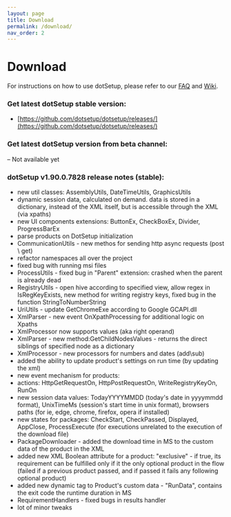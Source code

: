 ```yaml
---
layout: page
title: Download
permalink: /download/
nav_order: 2
---
```


# Download
For instructions on how to use dotSetup, please refer to our [FAQ](/faq.markdown) and [Wiki](https://github.com/dotsetup/dotsetup/wiki).

### Get latest dotSetup stable version:
- [https://github.com/dotsetup/dotsetup/releases/](https://github.com/dotsetup/dotsetup/releases/)

### Get latest dotSetup version from beta channel:
– Not available yet

### dotSetup v1.90.0.7828 release notes (stable):
- new util classes: AssemblyUtils, DateTimeUtils, GraphicsUtils
- dynamic session data, calculated on demand. data is stored in a dictionary, instead of the XML itself, but is accessible through the XML (via xpaths)
- new UI components extensions: ButtonEx, CheckBoxEx, Divider, ProgressBarEx
- parse products on DotSetup initialization
- CommunicationUtils - new methos for sending http async requests (post \ get)
- refactor namespaces all over the project
- fixed bug with running msi files
- ProcessUtils - fixed bug in "Parent" extension: crashed when the parent is already dead
- RegistryUtils - open hive according to specified view, allow regex in IsRegKeyExists, new method for writing registry keys, fixed bug in the function StringToNumberString
- UriUtils - update GetChromeExe according to Google GCAPI.dll
- XmlParser - new event OnXpathProcessing for additional logic on Xpaths
- XmlProcessor now supports values (aka right operand)
- XmlParser - new method:GetChildNodesValues - returns the direct siblings of specified node as a dictionary
- XmlProcessor - new processors for numbers and dates (add\sub)
- added the ability to update product's settings on run time (by updating the xml)
- new event mechanism for products:
- actions: HttpGetRequestOn, HttpPostRequestOn, WriteRegistryKeyOn, RunOn
- new session data values: TodayYYYYMMDD (today's date in yyyymmdd format), UnixTimeMs (session's start time in unix format), browsers paths (for ie, edge, chrome, firefox, opera if installed)
- new states for packages: CheckStart, CheckPassed, Displayed, AppClose, ProcessExecute (for executions unrelated to the execution of the download file)
- PackageDownloader - added the download time in MS to the custom data of the product in the XML
- added new XML Boolean attribute for a product: "exclusive" - if true, its requirement can be fulfilled only if it the only optional product in the flow (failed if a previous product passed, and if passed it fails any following optional product)
- added new dynamic tag to Product's custom data - "RunData", contains the exit code the runtime duration in MS
- RequirementHandlers - fixed bugs in results handler
- lot of minor tweaks
